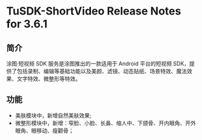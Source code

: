 # TuSDK-ShortVideo Release Notes for 3.6.1

## 简介


涂图·短视频 SDK 服务是涂图推出的一款适用于 Android 平台的短视频 SDK，提供了包括录制、编辑等基础功能以及美颜、滤镜、动态贴纸、场景特效、魔法效果、文字特效、微整形等特效。

## 功能

* 美肤模块中，新增自然美肤效果;
* 微整形模块中，新增：窄脸、小脸、长鼻、缩人中、下颌骨、开内眼角、开外眼角、眼移动、瘦颧骨；
